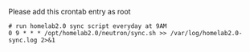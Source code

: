 Please add this crontab entry as root

```shell
# run homelab2.0 sync script everyday at 9AM
0 9 * * * /opt/homelab2.0/neutron/sync.sh >> /var/log/homelab2.0-sync.log 2>&1
```
